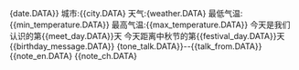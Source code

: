{date.DATA}}
城市:{{city.DATA}
天气:{weather.DATA}
最低气温:{{min_temperature.DATA}}
最高气温:{{max_temperature.DATA}}
今天是我们认识的第{{meet_day.DATA}}天
今天距离中秋节的第{{festival_day.DATA}}天
{{birthday_message.DATA}}
{tone_talk.DATA}}--{{talk_from.DATA}}
{{note_en.DATA}
{{note_ch.DATA}

